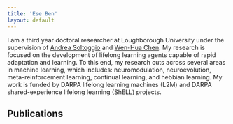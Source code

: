 ```yaml
---
title: 'Ese Ben'
layout: default
---
```


I am a third year doctoral researcher at Loughborough University under the supervision of [Andrea Soltoggio](https://www.lboro.ac.uk/departments/compsci/staff/academic-teaching/andrea-soltoggio/) and [Wen-Hua Chen](https://www.lboro.ac.uk/departments/aae/staff/wen-hua-chen/). My research is focused on the development of lifelong learning agents capable of rapid adaptation and learning. To this end, my research cuts across several areas in machine learning, which includes: neuromodulation, neuroevolution, meta-reinforcement learning, continual learning, and hebbian learning. My work is funded by DARPA lifelong learning machines (L2M) and DARPA shared-experience lifelong learning (ShELL) projects.

## Publications
